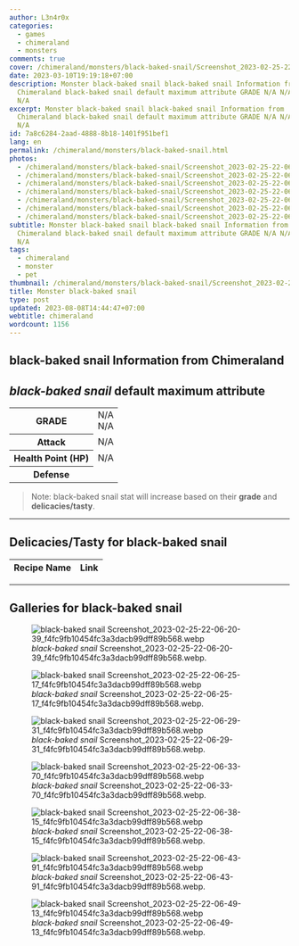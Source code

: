 ```yaml
---
author: L3n4r0x
categories:
  - games
  - chimeraland
  - monsters
comments: true
cover: /chimeraland/monsters/black-baked-snail/Screenshot_2023-02-25-22-06-20-39_f4fc9fb10454fc3a3dacb99dff89b568.webp
date: 2023-03-10T19:19:18+07:00
description: Monster black-baked snail black-baked snail Information from
  Chimeraland black-baked snail default maximum attribute GRADE N/A N/A Attack
  N/A
excerpt: Monster black-baked snail black-baked snail Information from
  Chimeraland black-baked snail default maximum attribute GRADE N/A N/A Attack
  N/A
id: 7a8c6284-2aad-4888-8b18-1401f951bef1
lang: en
permalink: /chimeraland/monsters/black-baked-snail.html
photos:
  - /chimeraland/monsters/black-baked-snail/Screenshot_2023-02-25-22-06-20-39_f4fc9fb10454fc3a3dacb99dff89b568.webp
  - /chimeraland/monsters/black-baked-snail/Screenshot_2023-02-25-22-06-25-17_f4fc9fb10454fc3a3dacb99dff89b568.webp
  - /chimeraland/monsters/black-baked-snail/Screenshot_2023-02-25-22-06-29-31_f4fc9fb10454fc3a3dacb99dff89b568.webp
  - /chimeraland/monsters/black-baked-snail/Screenshot_2023-02-25-22-06-33-70_f4fc9fb10454fc3a3dacb99dff89b568.webp
  - /chimeraland/monsters/black-baked-snail/Screenshot_2023-02-25-22-06-38-15_f4fc9fb10454fc3a3dacb99dff89b568.webp
  - /chimeraland/monsters/black-baked-snail/Screenshot_2023-02-25-22-06-43-91_f4fc9fb10454fc3a3dacb99dff89b568.webp
  - /chimeraland/monsters/black-baked-snail/Screenshot_2023-02-25-22-06-49-13_f4fc9fb10454fc3a3dacb99dff89b568.webp
subtitle: Monster black-baked snail black-baked snail Information from
  Chimeraland black-baked snail default maximum attribute GRADE N/A N/A Attack
  N/A
tags:
  - chimeraland
  - monster
  - pet
thumbnail: /chimeraland/monsters/black-baked-snail/Screenshot_2023-02-25-22-06-20-39_f4fc9fb10454fc3a3dacb99dff89b568.webp
title: Monster black-baked snail
type: post
updated: 2023-08-08T14:44:47+07:00
webtitle: chimeraland
wordcount: 1156
---
```


<link
  rel="stylesheet"
  href="https://rawcdn.githack.com/dimaslanjaka/Web-Manajemen/870a349/css/bootstrap-5-3-0-alpha3-wrapper.css"
/>
<section id="bootstrap-wrapper">
  <div data-bs-theme="dark">
    <h2>black-baked snail Information from Chimeraland</h2>
    <h2 id="attribute"><i>black-baked snail</i> default maximum attribute</h2>
    <div class="row">
      <div class="col mb-2">
        <div class="card">
          <div class="card-body">
            <table>
              <tr>
                <th>GRADE</th>
                <td>N/A <br />N/A</td>
              </tr>
              <tr>
                <th>Attack</th>
                <td>N/A</td>
              </tr>
              <tr>
                <th>Health Point (HP)</th>
                <td>N/A</td>
              </tr>
              <tr>
                <th>Defense</th>
                <td></td>
              </tr>
            </table>
          </div>
        </div>
      </div>
    </div>
    <blockquote class="bd-callout bd-callout-warning">
      Note: black-baked snail stat will increase based on their <b>grade</b> and
      <b>delicacies/tasty</b>.
    </blockquote>
    <hr />
    <h2 id="delicacies">Delicacies/Tasty for black-baked snail</h2>
    <div class="card">
      <div class="card-body">
        <div class="table-responsive">
          <table class="table table-striped">
            <thead>
              <tr>
                <th>Recipe Name</th>
                <th>Link</th>
              </tr>
            </thead>
            <tbody></tbody>
          </table>
        </div>
      </div>
    </div>
    <hr />
    <div id="gallery">
      <h2>Galleries for black-baked snail</h2>
      <div class="row">
        <div class="col-lg-6 col-12">
          <figure>
            <img
              src="https://www.webmanajemen.com/chimeraland/monsters/black-baked-snail/Screenshot_2023-02-25-22-06-20-39_f4fc9fb10454fc3a3dacb99dff89b568.webp"
              alt="black-baked snail Screenshot_2023-02-25-22-06-20-39_f4fc9fb10454fc3a3dacb99dff89b568.webp"
            />
            <figcaption style="word-wrap: break-word">
              <i>black-baked snail</i>
              Screenshot_2023-02-25-22-06-20-39_f4fc9fb10454fc3a3dacb99dff89b568.webp.
            </figcaption>
          </figure>
        </div>
        <div class="col-lg-6 col-12">
          <figure>
            <img
              src="https://www.webmanajemen.com/chimeraland/monsters/black-baked-snail/Screenshot_2023-02-25-22-06-25-17_f4fc9fb10454fc3a3dacb99dff89b568.webp"
              alt="black-baked snail Screenshot_2023-02-25-22-06-25-17_f4fc9fb10454fc3a3dacb99dff89b568.webp"
            />
            <figcaption style="word-wrap: break-word">
              <i>black-baked snail</i>
              Screenshot_2023-02-25-22-06-25-17_f4fc9fb10454fc3a3dacb99dff89b568.webp.
            </figcaption>
          </figure>
        </div>
        <div class="col-lg-6 col-12">
          <figure>
            <img
              src="https://www.webmanajemen.com/chimeraland/monsters/black-baked-snail/Screenshot_2023-02-25-22-06-29-31_f4fc9fb10454fc3a3dacb99dff89b568.webp"
              alt="black-baked snail Screenshot_2023-02-25-22-06-29-31_f4fc9fb10454fc3a3dacb99dff89b568.webp"
            />
            <figcaption style="word-wrap: break-word">
              <i>black-baked snail</i>
              Screenshot_2023-02-25-22-06-29-31_f4fc9fb10454fc3a3dacb99dff89b568.webp.
            </figcaption>
          </figure>
        </div>
        <div class="col-lg-6 col-12">
          <figure>
            <img
              src="https://www.webmanajemen.com/chimeraland/monsters/black-baked-snail/Screenshot_2023-02-25-22-06-33-70_f4fc9fb10454fc3a3dacb99dff89b568.webp"
              alt="black-baked snail Screenshot_2023-02-25-22-06-33-70_f4fc9fb10454fc3a3dacb99dff89b568.webp"
            />
            <figcaption style="word-wrap: break-word">
              <i>black-baked snail</i>
              Screenshot_2023-02-25-22-06-33-70_f4fc9fb10454fc3a3dacb99dff89b568.webp.
            </figcaption>
          </figure>
        </div>
        <div class="col-lg-6 col-12">
          <figure>
            <img
              src="https://www.webmanajemen.com/chimeraland/monsters/black-baked-snail/Screenshot_2023-02-25-22-06-38-15_f4fc9fb10454fc3a3dacb99dff89b568.webp"
              alt="black-baked snail Screenshot_2023-02-25-22-06-38-15_f4fc9fb10454fc3a3dacb99dff89b568.webp"
            />
            <figcaption style="word-wrap: break-word">
              <i>black-baked snail</i>
              Screenshot_2023-02-25-22-06-38-15_f4fc9fb10454fc3a3dacb99dff89b568.webp.
            </figcaption>
          </figure>
        </div>
        <div class="col-lg-6 col-12">
          <figure>
            <img
              src="https://www.webmanajemen.com/chimeraland/monsters/black-baked-snail/Screenshot_2023-02-25-22-06-43-91_f4fc9fb10454fc3a3dacb99dff89b568.webp"
              alt="black-baked snail Screenshot_2023-02-25-22-06-43-91_f4fc9fb10454fc3a3dacb99dff89b568.webp"
            />
            <figcaption style="word-wrap: break-word">
              <i>black-baked snail</i>
              Screenshot_2023-02-25-22-06-43-91_f4fc9fb10454fc3a3dacb99dff89b568.webp.
            </figcaption>
          </figure>
        </div>
        <div class="col-lg-6 col-12">
          <figure>
            <img
              src="https://www.webmanajemen.com/chimeraland/monsters/black-baked-snail/Screenshot_2023-02-25-22-06-49-13_f4fc9fb10454fc3a3dacb99dff89b568.webp"
              alt="black-baked snail Screenshot_2023-02-25-22-06-49-13_f4fc9fb10454fc3a3dacb99dff89b568.webp"
            />
            <figcaption style="word-wrap: break-word">
              <i>black-baked snail</i>
              Screenshot_2023-02-25-22-06-49-13_f4fc9fb10454fc3a3dacb99dff89b568.webp.
            </figcaption>
          </figure>
        </div>
      </div>
    </div>
  </div>
</section>
